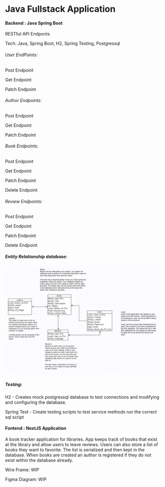 # Java Fullstack Application

#### Backend : Java Spring Boot

RESTful API Endponts

Tech: Java, Spring Boot, H2, Spring Testing, Postgressql

###### User EndPoints:

Post Endpoint

Get Endpoint

Patch Endpoint

###### Author Endpoints:

Post Endpoint

Get Endpoint

Patch Endpoint

###### Book Endpoints:

Post Endpoint

Get Endpoint

Patch Endpoint

Delete Endpoint

###### Review Endpoints:

Post Endpoint

Get Endpoint

Patch Endpoint

Delete Endpoint

##### Entity Relationship database:

[![Entity Relationship Diagram](https://raw.githubusercontent.com/253olivares/springBootDeepDive/refs/heads/main/bookkeeperApplication/EntityRelationshopDiagram.png "Entity Relationship Diagram")](https://raw.githubusercontent.com/253olivares/springBootDeepDive/refs/heads/main/bookkeeperApplication/EntityRelationshopDiagram.png "Entity Relationship Diagram")

##### Testing:

H2 - Creates mock postgressql database to test connections and modifying and configuring the database.

Spring Test - Create testing scripts to test service methods run the correct sql script

#### Fontend : NextJS Application

A book tracker application for libraries. App keeps track of books that exist at the library and allow users to leave reviews. Users can also store a list of books they want to favorite. The list is serialized and then kept in the database. When books are created an author is registered if they do not exist within the database already.

Wire Frame: WIP

Figma Diagram: WIP
